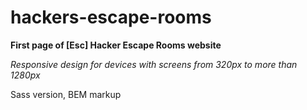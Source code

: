 # hackers-escape-rooms

**First page of [Esc] Hacker Escape Rooms website**

_Responsive design for devices with screens from 320px to more than 1280px_

Sass version, BEM markup
